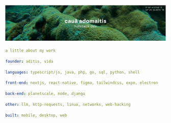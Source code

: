 ![image](https://github.com/adomaitisc/adomaitisc/blob/main/hello.png?raw=true)
---

```yaml
a little about my work

founder: aditis, vida

languages: typescript/js, java, php, go, sql, python, shell

front-end: nextjs, react-native, figma, tailwindcss, expo, electron

back-end: planetscale, node, django

other: llm, http-requests, linux, networks, web-hacking

built: mobile, desktop, web
```
